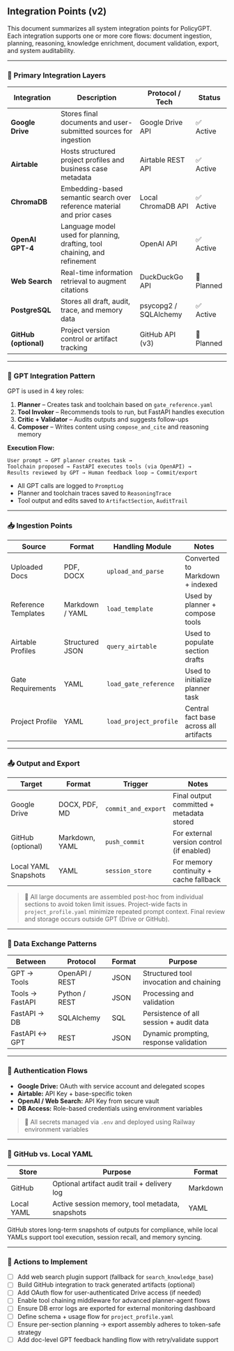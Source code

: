 ## Integration Points (v2)

This document summarizes all system integration points for PolicyGPT. Each integration supports one or more core flows: document ingestion, planning, reasoning, knowledge enrichment, document validation, export, and system auditability.

---

### 🔗 Primary Integration Layers

| Integration           | Description                                                               | Protocol / Tech       | Status     |
| --------------------- | ------------------------------------------------------------------------- | --------------------- | ---------- |
| **Google Drive**      | Stores final documents and user-submitted sources for ingestion           | Google Drive API      | ✅ Active   |
| **Airtable**          | Hosts structured project profiles and business case metadata              | Airtable REST API     | ✅ Active   |
| **ChromaDB**          | Embedding-based semantic search over reference material and prior cases   | Local ChromaDB API    | ✅ Active   |
| **OpenAI GPT-4**      | Language model used for planning, drafting, tool chaining, and refinement | OpenAI API            | ✅ Active   |
| **Web Search**        | Real-time information retrieval to augment citations                      | DuckDuckGo API        | 🔄 Planned |
| **PostgreSQL**        | Stores all draft, audit, trace, and memory data                           | psycopg2 / SQLAlchemy | ✅ Active   |
| **GitHub (optional)** | Project version control or artifact tracking                              | GitHub API (v3)       | 🔄 Planned |

---

### 🧠 GPT Integration Pattern

GPT is used in 4 key roles:

1. **Planner** – Creates task and toolchain based on `gate_reference.yaml`
2. **Tool Invoker** – Recommends tools to run, but FastAPI handles execution
3. **Critic + Validator** – Audits outputs and suggests follow-ups
4. **Composer** – Writes content using `compose_and_cite` and reasoning memory

**Execution Flow:**

```
User prompt → GPT planner creates task →
Toolchain proposed → FastAPI executes tools (via OpenAPI) →
Results reviewed by GPT → Human feedback loop → Commit/export
```

* All GPT calls are logged to `PromptLog`
* Planner and toolchain traces saved to `ReasoningTrace`
* Tool output and edits saved to `ArtifactSection`, `AuditTrail`

---

### 📥 Ingestion Points

| Source              | Format          | Handling Module        | Notes                                  |
| ------------------- | --------------- | ---------------------- | -------------------------------------- |
| Uploaded Docs       | PDF, DOCX       | `upload_and_parse`     | Converted to Markdown + indexed        |
| Reference Templates | Markdown / YAML | `load_template`        | Used by planner + compose tools        |
| Airtable Profiles   | Structured JSON | `query_airtable`       | Used to populate section drafts        |
| Gate Requirements   | YAML            | `load_gate_reference`  | Used to initialize planner task        |
| Project Profile     | YAML            | `load_project_profile` | Central fact base across all artifacts |

---

### 📤 Output and Export

| Target               | Format         | Trigger             | Notes                                     |
| -------------------- | -------------- | ------------------- | ----------------------------------------- |
| Google Drive         | DOCX, PDF, MD  | `commit_and_export` | Final output committed + metadata stored  |
| GitHub (optional)    | Markdown, YAML | `push_commit`       | For external version control (if enabled) |
| Local YAML Snapshots | YAML           | `session_store`     | For memory continuity + cache fallback    |

> 📌 All large documents are assembled post-hoc from individual sections to avoid token limit issues. Project-wide facts in `project_profile.yaml` minimize repeated prompt context. Final review and storage occurs outside GPT (Drive or GitHub).

---

### 🔁 Data Exchange Patterns

| Between         | Protocol       | Format | Purpose                                 |
| --------------- | -------------- | ------ | --------------------------------------- |
| GPT → Tools     | OpenAPI / REST | JSON   | Structured tool invocation and chaining |
| Tools → FastAPI | Python / REST  | JSON   | Processing and validation               |
| FastAPI → DB    | SQLAlchemy     | SQL    | Persistence of all session + audit data |
| FastAPI ↔ GPT   | REST           | JSON   | Dynamic prompting, response validation  |

---

### 🔐 Authentication Flows

* **Google Drive:** OAuth with service account and delegated scopes
* **Airtable:** API Key + base-specific token
* **OpenAI / Web Search:** API Key from secure vault
* **DB Access:** Role-based credentials using environment variables

> 🔐 All secrets managed via `.env` and deployed using Railway environment variables

---

### 📂 GitHub vs. Local YAML

| Store      | Purpose                                         | Format   |
| ---------- | ----------------------------------------------- | -------- |
| GitHub     | Optional artifact audit trail + delivery log    | Markdown |
| Local YAML | Active session memory, tool metadata, snapshots | YAML     |

GitHub stores long-term snapshots of outputs for compliance, while local YAMLs support tool execution, session recall, and memory syncing.

---

### 🧾 Actions to Implement

* [ ] Add web search plugin support (fallback for `search_knowledge_base`)
* [ ] Build GitHub integration to track generated artifacts (optional)
* [ ] Add OAuth flow for user-authenticated Drive access (if needed)
* [ ] Enable tool chaining middleware for advanced planner-agent flows
* [ ] Ensure DB error logs are exported for external monitoring dashboard
* [ ] Define schema + usage flow for `project_profile.yaml`
* [ ] Ensure per-section planning → export assembly adheres to token-safe strategy
* [ ] Add doc-level GPT feedback handling flow with retry/validate support
